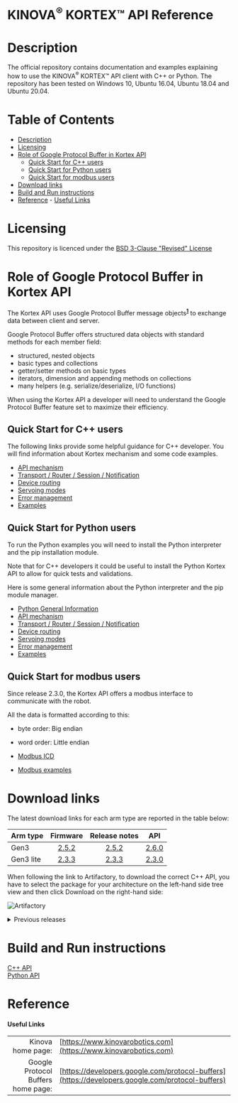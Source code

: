 <!--
* KINOVA (R) KORTEX (TM)
*
* Copyright (c) 2018 Kinova inc. All rights reserved.
*
* This software may be modified and distributed
* under the terms of the BSD 3-Clause license.
*
* Refer to the LICENSE file for details.
*
-->

<h1>KINOVA<sup>®</sup> KORTEX™ API Reference</h1>

<a id="markdown-description" name="description"></a>
# Description

The official repository contains documentation and examples explaining how to use the KINOVA<sup>®</sup> KORTEX™ API client with C++ or Python.
The repository has been tested on Windows 10, Ubuntu 16.04, Ubuntu 18.04 and Ubuntu 20.04.

<h1>Table of Contents</h1>

<!-- TOC -->

- [Description](#description)
- [Licensing](#licensing)
- [Role of Google Protocol Buffer in Kortex API](#role-of-google-protocol-buffer-in-kortex-api)
  - [Quick Start for C++ users](#quick-start-for-c-users)
  - [Quick Start for Python users](#quick-start-for-python-users)
  - [Quick Start for modbus users](#quick-start-for-modbus-users)
- [Download links](#download-links)
- [Build and Run instructions](#build-and-run-instructions)
- [Reference](#reference)
      - [Useful Links](#useful-links)

<!-- /TOC -->

<a id="markdown-licensing" name="licensing"></a>
# Licensing 
This repository is licenced under the [BSD 3-Clause "Revised" License](./LICENSE) 

<a id="markdown-role-of-google-protobuf-in-kortex-api" name="role-of-google-protobuf-in-kortex-api"></a>
# Role of Google Protocol Buffer in Kortex API 

The Kortex API uses Google Protocol Buffer message objects<sup>**[1](#useful-links)**</sup> to exchange data between client and server.  

Google Protocol Buffer offers structured data objects with standard methods for each member field:  
+ structured, nested objects
+ basic types and collections
+ getter/setter methods on basic types
+ iterators, dimension and appending methods on collections
+ many helpers (e.g. serialize/deserialize, I/O functions)
  

When using the Kortex API a developer will need to understand the Google Protocol Buffer feature set to maximize their efficiency.  

<a id="markdown-quick-start-howto-cpp" name="quick-start-howto-cpp"></a>
## Quick Start for C++ users
  The following links provide some helpful guidance for C++ developer. You will find information about Kortex mechanism and some code examples.

+ [API mechanism](./linked_md/cpp_api_mechanism.md)
+ [Transport / Router / Session / Notification](./linked_md/cpp_transport_router_session_notif.md)
+ [Device routing](./linked_md/cpp_device_routing.md)
+ [Servoing modes](./linked_md/cpp_servoing_modes.md)
+ [Error management](./linked_md/cpp_error_management.md)
+ [Examples](./api_cpp/examples/readme.md)

<a id="markdown-quick-start-howto-python" name="quick-start-howto-python"></a>
## Quick Start for Python users

  To run the Python examples you will need to install the Python interpreter and the pip installation module.

  Note that for C++ developers it could be useful to install the Python Kortex API to allow for quick tests and validations.

  Here is some general information about the Python interpreter and the pip module manager.  
  - [Python General Information](./linked_md/python_quick_start.md)
  - [API mechanism](./linked_md/python_api_mechanism.md)
  - [Transport / Router / Session / Notification](./linked_md/python_transport_router_session_notif.md)
  - [Device routing](./linked_md/python_device_routing.md)
  - [Servoing modes](./linked_md/python_servoing_modes.md)
  - [Error management](./linked_md/python_error_management.md)
  - [Examples](./api_python/examples/readme.md)

<a id="markdown-quick-start-howto-modbus" name="quick-start-howto-modbus"></a>
## Quick Start for modbus users
Since release 2.3.0, the Kortex API offers a modbus interface to communicate with the robot.

All the data is formatted according to this:
- byte order: Big endian
- word order: Little endian

- [Modbus ICD](./linked_md/modbus_icd.md)
- [Modbus examples](./modbus/examples/readme.md)



<a id="markdown-api-download-links" name="api-download-links"></a>
# Download links

The latest download links for each arm type are reported in the table below:

| Arm type       | Firmware     | Release notes      | API |
| :------------- | :----------: | :-----------: | :-----------:|
| Gen3 | [2.5.2](https://artifactory.kinovaapps.com:443/artifactory/generic-public/kortex/gen3/2.5.2/Gen3-2.5.2.swu) | [2.5.2](https://artifactory.kinovaapps.com:443/artifactory/generic-public/Documentation/Gen3/Technical%20documentation/Release%20notes/EN-eRN-001-Gen3-Ultralight-release-notes.pdf)    | [2.6.0](https://artifactory.kinovaapps.com/ui/repos/tree/General/generic-public/kortex/API/2.6.0)|
| Gen3 lite   | [2.3.3](https://artifactory.kinovaapps.com/ui/repos/tree/General/generic-local-public/kortex/gen3Lite/2.3.3/Gen3-lite-2.3.3.swu) | [2.3.3](https://artifactory.kinovaapps.com/ui/repos/tree/General/generic-documentation-public/Documentation/Gen3%20lite/Technical%20documentation/Release%20Notes/Gen3_lite_Release_Notes_2_3_3%20-%20R01.pdf) | [2.3.0](https://artifactory.kinovaapps.com/ui/repos/tree/General/generic-public/kortex/API/2.3.0)|

When following the link to Artifactory, to download the correct C++ API, you have to select the package for your architecture on the left-hand side tree view and then click Download on the right-hand side:

 ![Artifactory](./linked_md/artifactory.png)

<details><summary>Previous releases</summary>
<p>
<ul>
<li>
Release 2.5.0 for Gen3: <a href="https://artifactory.kinovaapps.com:443/artifactory/generic-public/kortex/gen3/2.4.0/Gen3-2.4.0.swu">Firmware</a>, <a href="https://artifactory.kinovaapps.com/ui/repos/tree/General/generic-public/kortex/API/2.5.0">Kortex API</a>
</li>
<li>
Release 2.3.2 for Gen3 lite: <a href="https://artifactory.kinovaapps.com:443/artifactory/generic-public/kortex/gen3Lite/2.3.2/Gen3-lite-2.3.2.swu">Firmware</a>, <a href="https://artifactory.kinovaapps.com/ui/repos/tree/General/generic-public/kortex/API/2.3.0">Kortex API</a>
</li>
<li>
Release 2.3.1 for Gen3 lite: <a href="https://artifactory.kinovaapps.com:443/artifactory/generic-public/kortex/gen3Lite/2.3.1/Gen3-lite-2.3.1.swu">Firmware</a>, <a href="https://artifactory.kinovaapps.com/ui/repos/tree/General/generic-public/kortex/API/2.3.0">Kortex API</a>
</li>
<li>
Release 2.3.0 for Gen3: <a href="https://artifactory.kinovaapps.com:443/artifactory/generic-public/kortex/gen3/2.3.0/Gen3-2.3.0.swu">Firmware</a>, <a href="https://artifactory.kinovaapps.com/ui/repos/tree/General/generic-public/kortex/API/2.3.0">Kortex API</a>
</li>
<li>
Release 2.2.0 for Gen3: <a href="https://artifactory.kinovaapps.com/artifactory/generic-public/kortex/gen3/2.2.0/Gen3-2.2.0.swu">Firmware</a>, <a href="https://artifactory.kinovaapps.com/ui/repos/tree/General/generic-public%2Fkortex%2FAPI%2F2.2.0">Kortex API</a>
</li>
<li>
Release 2.1.1 for Gen3 lite: <a href="https://artifactory.kinovaapps.com/artifactory/generic-local-public/kortex/gen3Lite/2.1.1/Gen3Lite-2.1.1.swu">Firmware</a>, <a href="https://artifactory.kinovaapps.com/artifactory/generic-local-public/kortex/API/2.1.0/kortex_api_2.1.0.zip">Kortex API</a>
</li>
<li>
Release 2.0.1 for Gen3: <a href="https://artifactory.kinovaapps.com/artifactory/generic-public/kortex/gen3/2.0.1/Gen3-2.0.1.swu">Firmware</a>, <a href="https://artifactory.kinovaapps.com/artifactory/generic-local-public/kortex/API/2.0.0/kortex_api_2.0.0.zip">Kortex API</a>
</li>
<li>
Release 2.0.0 for Gen3: <a href="https://artifactory.kinovaapps.com/artifactory/generic-local-public/kortex/gen3/2.0.0/Gen3-2.0.0.swu">Firmware</a>, <a href="https://artifactory.kinovaapps.com/artifactory/generic-local-public/kortex/API/2.0.0/kortex_api_2.0.0.zip">Kortex API</a>
</li>
</ul>
</p>
</details>
<a id="markdown-build-and-run-instructions" name="build-and-run-instructions"></a>

# Build and Run instructions

[C++ API](./api_cpp/examples/readme.md)  
[Python API](./api_python/examples/readme.md) 

<a id="markdown-reference" name="reference"></a>
# Reference
<a id="markdown-useful-links" name="useful-links"></a>
#### Useful Links
|  |  |
| ---: | --- |
| Kinova home page: | [https://www.kinovarobotics.com](https://www.kinovarobotics.com)|
| Google Protocol Buffers home page: | [https://developers.google.com/protocol-buffers](https://developers.google.com/protocol-buffers) |